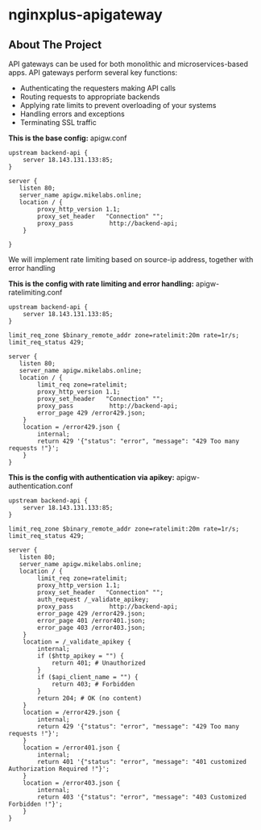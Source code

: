 # nginxplus-apigateway
<!-- ABOUT THE PROJECT -->
## About The Project

API gateways can be used for both monolithic and microservices-based apps. API gateways perform several key functions:

* Authenticating the requesters making API calls
* Routing requests to appropriate backends
* Applying rate limits to prevent overloading of your systems
* Handling errors and exceptions
* Terminating SSL traffic

**This is the base config:** apigw.conf
```nginx
upstream backend-api {
    server 18.143.131.133:85;
}

server {
   listen 80;
   server_name apigw.mikelabs.online;
   location / {
        proxy_http_version 1.1;
        proxy_set_header   "Connection" "";
        proxy_pass          http://backend-api;
    }

}
```
We will implement rate limiting based on source-ip address, together with error handling

**This is the config with rate limiting and error handling:** apigw-ratelimiting.conf
```nginx
upstream backend-api {
    server 18.143.131.133:85;
}

limit_req_zone $binary_remote_addr zone=ratelimit:20m rate=1r/s;
limit_req_status 429;

server {
   listen 80;
   server_name apigw.mikelabs.online;
   location / {
        limit_req zone=ratelimit;
        proxy_http_version 1.1;
        proxy_set_header   "Connection" "";
        proxy_pass          http://backend-api;
        error_page 429 /error429.json;
    }
    location = /error429.json {
        internal;
        return 429 '{"status": "error", "message": "429 Too many requests !"}';
    }
}
```

**This is the config with authentication via apikey:** apigw-authentication.conf
```nginx
upstream backend-api {
    server 18.143.131.133:85;
}

limit_req_zone $binary_remote_addr zone=ratelimit:20m rate=1r/s;
limit_req_status 429;

server {
   listen 80;
   server_name apigw.mikelabs.online;
   location / {
        limit_req zone=ratelimit;
        proxy_http_version 1.1;
        proxy_set_header   "Connection" "";
        auth_request /_validate_apikey;
        proxy_pass          http://backend-api;
        error_page 429 /error429.json;
        error_page 401 /error401.json;
        error_page 403 /error403.json;
    }
    location = /_validate_apikey {
        internal;
        if ($http_apikey = "") {
            return 401; # Unauthorized
        }
        if ($api_client_name = "") {
            return 403; # Forbidden
        }
        return 204; # OK (no content)
    }
    location = /error429.json {
        internal;
        return 429 '{"status": "error", "message": "429 Too many requests !"}';
    }
    location = /error401.json {
        internal;
        return 401 '{"status": "error", "message": "401 customized Authorization Required !"}';
    }
    location = /error403.json {
        internal;
        return 403 '{"status": "error", "message": "403 Customized Forbidden !"}';
    }
}
```
